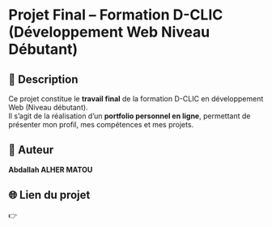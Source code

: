 # Projet Final – Formation D-CLIC (Développement Web Niveau Débutant)

## 📌 Description
Ce projet constitue le **travail final** de la formation D-CLIC en développement Web (Niveau débutant).  
Il s’agit de la réalisation d’un **portfolio personnel en ligne**, permettant de présenter mon profil, mes compétences et mes projets.

## 👤 Auteur
**Abdallah ALHER MATOU**

## 🌐 Lien du projet
👉 
